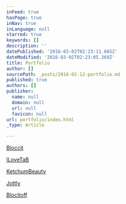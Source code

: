 ```yaml
---
inFeed: true
hasPage: true
inNav: true
inLanguage: null
starred: true
keywords: []
description: ''
datePublished: '2016-03-02T02:23:11.665Z'
dateModified: '2016-03-02T02:23:05.369Z'
title: Portfolio
author: []
sourcePath: _posts/2016-02-12-portfolio.md
published: true
authors: []
publisher:
  name: null
  domain: null
  url: null
  favicon: null
url: portfolio/index.html
_type: Article

---
```

[Bloccit][0]

[ILoveTaB][1]

[KetchumBeauty][2]

[Jottly][3]

[Blocitoff][4]

[0]: https://thegrid.ai/roundhouse-development/a13bf513-ea9e-48cd-8bf3-6a89ef0afa9c/
[1]: https://thegrid.ai/roundhouse-development/f082e18e-44b4-4a25-a248-e8258f47f6c7/
[2]: https://thegrid.ai/roundhouse-development/ketchumbeautycom/
[3]: https://thegrid.ai/roundhouse-development/jottly-landing-page/
[4]: https://thegrid.ai/roundhouse-development/db54e882-9751-48ee-990a-7319c57a644f/